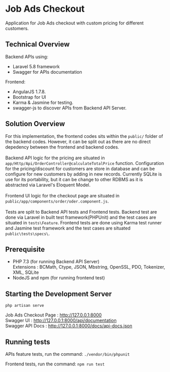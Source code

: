# Job Ads Checkout

Application for Job Ads checkout with custom pricing for different customers.

## Technical Overview
Backend APIs using:
 - Laravel 5.8 framework
 - Swagger for APIs documentation
 
Frontend:
 - AngularJS 1.7.8.
 - Bootstrap for UI
 - Karma & Jasmine for testing.
 - swagger-js to discover APIs from Backend API Server.

## Solution Overview
For this implementation, the frontend codes sits within the `public/` folder of the backend codes. However, it can be split out as there are no direct depedency between the frontend and backend codes. 
<br/><br/>
Backend API logic for the pricing are situated in `app/Http/Api/OrderController@calculateTotalPrice` function.
 Configuration for the pricing/discount for customers are store in database and can be configure for new customers by adding in new records. Currently SQLite is use for its portability, but it can be change to other RDBMS as it is abstracted via Laravel's Eloquent Model.
<br/><br/>
Frontend UI logic for the checkout page are situated in `public/app/components/order/oder.component.js`.
<br/><br/>
Tests are split to Backend API tests and Frontend tests. Backend test are done via Laravel in built test framework(PHPUnit) and the test cases are situated in `tests\Feature`. Frontend tests are done using Karma test runner and Jasmine test framework and the test cases are situated `public\tests\specs\`.

## Prerequisite
- PHP 7.3 (for running Backend API Server)<br />
  Extensions : BCMath, Ctype, JSON, Mbstring, OpenSSL, PDO, Tokenizer, XML, SQLite
- NodeJS and npm (for running frontend test)

## Starting the Development Server
`php artisan serve` <br/>

Job Ads Checkout Page : http://127.0.0.1:8000<br/>
Swagger UI : http://127.0.0.1:8000/api/documentation<br/>
Swagger API Docs : http://127.0.0.1:8000/docs/api-docs.json<br/>

## Running tests

APIs feature tests, run the command: `./vendor/bin/phpunit`

Frontend tests, run the command: `npm run test`